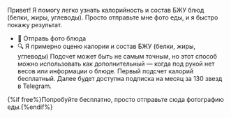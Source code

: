 Привет! Я помогу легко узнать калорийность и состав БЖУ блюд (белки, жиры, углеводы). Просто отправьте мне фото еды, и я
быстро покажу результат.
- 📸 Отправь фото блюда
- 🔍 Я примерно оценю калории и состав БЖУ (белки, жиры, углеводы)
Подсчет может быть не самым точным, но этот способ можно использовать как дополнительный — когда под рукой нет весов или
информации о блюде.
Первый подсчет калорий бесплатный. Далее будет доступна подписка на месяц за 130 звезд в Telegram.

{%if free%}Попробуйте бесплатно, просто отправьте сюда фотографию еды.{%endif%}